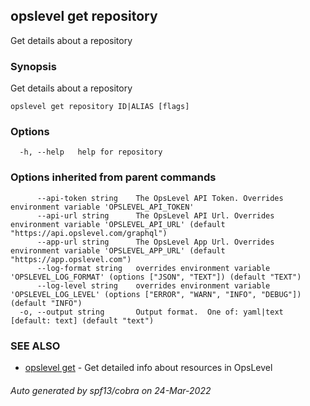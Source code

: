 ## opslevel get repository

Get details about a repository

### Synopsis

Get details about a repository

```
opslevel get repository ID|ALIAS [flags]
```

### Options

```
  -h, --help   help for repository
```

### Options inherited from parent commands

```
      --api-token string    The OpsLevel API Token. Overrides environment variable 'OPSLEVEL_API_TOKEN'
      --api-url string      The OpsLevel API Url. Overrides environment variable 'OPSLEVEL_API_URL' (default "https://api.opslevel.com/graphql")
      --app-url string      The OpsLevel App Url. Overrides environment variable 'OPSLEVEL_APP_URL' (default "https://app.opslevel.com")
      --log-format string   overrides environment variable 'OPSLEVEL_LOG_FORMAT' (options ["JSON", "TEXT"]) (default "TEXT")
      --log-level string    overrides environment variable 'OPSLEVEL_LOG_LEVEL' (options ["ERROR", "WARN", "INFO", "DEBUG"]) (default "INFO")
  -o, --output string       Output format.  One of: yaml|text [default: text] (default "text")
```

### SEE ALSO

* [opslevel get](opslevel_get.md)	 - Get detailed info about resources in OpsLevel

###### Auto generated by spf13/cobra on 24-Mar-2022
